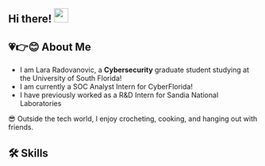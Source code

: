 ## Hi there! <img src="https://media.giphy.com/media/hvRJCLFzcasrR4ia7z/giphy.gif" width="29px" height="29px">

## 💗👉😊 About Me

- I am Lara Radovanovic, a **Cybersecurity** graduate student studying at the University of South Florida! 
- I am currently a SOC Analyst Intern for CyberFlorida! 
- I have previously worked as a R&D Intern for Sandia National Laboratories

😎 Outside the tech world, I enjoy crocheting, cooking, and hanging out with friends.

## 🛠️ Skills



<!--
**LaraRadovanovic/lararadovanovic** is a ✨ _special_ ✨ repository because its `README.md` (this file) appears on your GitHub profile.

Here are some ideas to get you started:

- 🔭 I’m currently working on ...
- 🌱 I’m currently learning ...
- 👯 I’m looking to collaborate on ...
- 🤔 I’m looking for help with ...
- 💬 Ask me about ...
- 📫 How to reach me: ...
- 😄 Pronouns: ...
- ⚡ Fun fact: ...
-->
